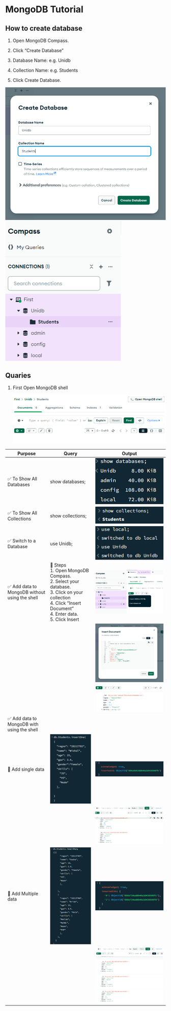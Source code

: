 # MongoDB Tutorial 

## How to create database

1. Open MongoDB Compass.

2. Click “Create Database”

3. Database Name: e.g. Unidb

4. Collection Name: e.g. Students

5. Click Create Database.

![1.png](./Outputs/1.png)
![2.png](./Outputs/2.png)


## Quaries 

1. First Open MongoDB shell
   
   ![shell.png](./Outputs/shell.png)


| Purpose | Query| Output |  
|-------|--------|--------| 
|✅ To Show All Databases| show databases; |![3.png](./Outputs/3.png)|  
|✅ To Show All Collections| show collections; |![4.png](./Outputs/4.png)|  
|✅ Switch to a Database | use Unidb; |![5.png](./Outputs/5.png)|     
|✅ Add data to MongoDB without using the shell |🔹 Steps<br>1. Open MongoDB Compass.<br>2. Select your database.<br>3. Click on your collection<br>4. Click “Insert Document”<br>4. Enter data.<br>5. Click Insert<br>|![6.png](./Outputs/6.png)|
| | |![7.png](./Outputs/7.png)| 
| | |![8.png](./Outputs/8.png)| 
|✅ Add data to MongoDB with using the shell | | | 
|🔹 Add single data|![9.png](./Outputs/9.png)|![11.png](./Outputs/11.png)| 
| | |![10.png](./Outputs/10.png)| 
|🔹 Add Multiple data|![12.png](./Outputs/12.png)|![13.png](./Outputs/13.png)| 
| | |![14.png](./Outputs/14.png)| 
